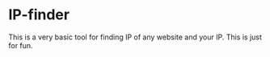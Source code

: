 # IP-finder
This is a very basic tool for finding IP of any website and your IP. This is just for fun.
